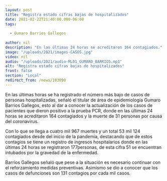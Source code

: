 ```yaml
---
layout: post
title: "Registra estado cifras bajas de hospitalizados"
date: 2021-02-22T21:40:00.000-06:00
tags:
  
  - Gumaro Barrios Gallegos
  
author: nil
description: "En las últimas 24 horas se acreditaron 164 contagiados."
image: "/uploads/2021/images-CASOS.jpg"
video: nil
audio: "/uploads/2021/audio-ML01_GUMARO_BARRIOS.mp3"
alt: "Registra estado cifras bajas de hospitalizados"
front: false
section: "Local"
redirect_from: /news/183090
---
```


En las últimas horas se ha registrado el número más bajo de casos de personas hospitalizadas, señaló el titular de área de epidemiología Gumaro Barrios Gallegos, esto al dar a conocer la actualización de los casos de pacientes que dieron positivo a la prueba PCR, donde en las últimas 24 horas se acreditaron 164 contagiados y la muerte de 31 personas por causa del coronavirus.

Con lo que se llega a cuatro mil 967 muertes y un total 53 mil 124 contagiados desde del inicio de la pandemia, destacando que de estos contagios se tiene un registro de ingresos hospitalarios donde en las últimas 24 horas se registraron 177personas, de esta cifra 51 se encuentran intubados por la gravedad de la enfermedad.

Barrios Gallegos señaló que pese a la situación es necesario continuar con el reforzamiento medidas preventivas. Asimismo se dio a conocer que los casos de defunciones son 131 contagios por cada mil casos.